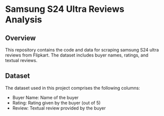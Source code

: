 # Samsung S24 Ultra Reviews Analysis

## Overview

This repository contains the code and data for scraping samsung S24 ultra reviews from Flipkart. The dataset includes buyer names, ratings, and textual reviews.


## Dataset

The dataset used in this project comprises the following columns:

* Buyer Name: Name of the buyer
* Rating: Rating given by the buyer (out of 5)
* Review: Textual review provided by the buyer
